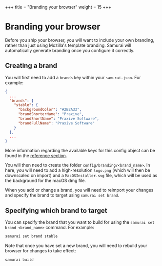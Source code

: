 +++
title = "Branding your browser"
weight = 15
+++

# Branding your browser

Before you ship your browser, you will want to include your own branding, rather than just using Mozilla's template branding. Samurai will automatically generate branding once you configure it correctly.

## Creating a brand

You will first need to add a `brands` key within your `samurai.json`. For example:

```json
{
  ...
  "brands": {
    "stable": {
      "backgroundColor": "#2B2A33",
      "brandShorterName": "Praxive",
      "brandShortName": "Praxive Software",
      "brandFullName": "Praxive Software"
    }
  },
  ...
}
```

More information regarding the available keys for this config object can be found in the [reference section](/reference/config/#brands).

You will then need to create the folder `config/branding/<brand_name>`. In here, you will need to add a high-resolution `logo.png` (which will then be downscaled on import) and a `MacOSInstaller.svg` file, which will be used as the background for the macOS dmg file.

When you add or change a brand, you will need to reimport your changes and specify the brand to target using `samurai set brand`.

## Specifying which brand to target

You can specify the brand that you want to build for using the `samurai set brand <brand_name>` command. For example:

```sh
samurai set brand stable
```

Note that once you have set a new brand, you will need to rebuild your browser for changes to take effect:

```sh
samurai build
```
